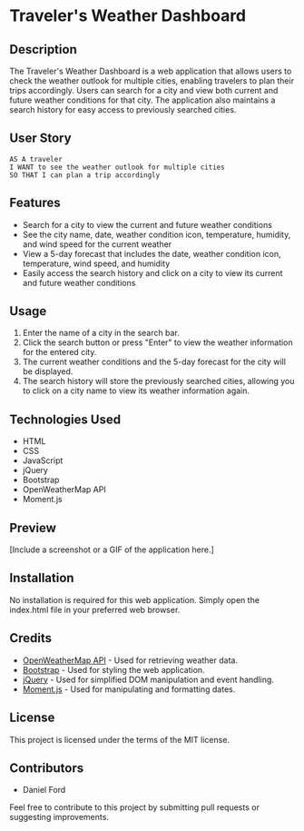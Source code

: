 # Traveler's Weather Dashboard

## Description

The Traveler's Weather Dashboard is a web application that allows users to check the weather outlook for multiple cities, enabling travelers to plan their trips accordingly. Users can search for a city and view both current and future weather conditions for that city. The application also maintains a search history for easy access to previously searched cities.

## User Story

```
AS A traveler
I WANT to see the weather outlook for multiple cities
SO THAT I can plan a trip accordingly
```

## Features

- Search for a city to view the current and future weather conditions
- See the city name, date, weather condition icon, temperature, humidity, and wind speed for the current weather
- View a 5-day forecast that includes the date, weather condition icon, temperature, wind speed, and humidity
- Easily access the search history and click on a city to view its current and future weather conditions

## Usage

1. Enter the name of a city in the search bar.
2. Click the search button or press "Enter" to view the weather information for the entered city.
3. The current weather conditions and the 5-day forecast for the city will be displayed.
4. The search history will store the previously searched cities, allowing you to click on a city name to view its weather information again.

## Technologies Used

- HTML
- CSS
- JavaScript
- jQuery
- Bootstrap
- OpenWeatherMap API
- Moment.js

## Preview

[Include a screenshot or a GIF of the application here.]

## Installation

No installation is required for this web application. Simply open the index.html file in your preferred web browser.

## Credits

- [OpenWeatherMap API](https://openweathermap.org/api) - Used for retrieving weather data.
- [Bootstrap](https://getbootstrap.com/) - Used for styling the web application.
- [jQuery](https://jquery.com/) - Used for simplified DOM manipulation and event handling.
- [Moment.js](https://momentjs.com/) - Used for manipulating and formatting dates.

## License

This project is licensed under the terms of the MIT license.

## Contributors

- Daniel Ford

Feel free to contribute to this project by submitting pull requests or suggesting improvements.
